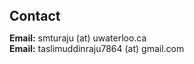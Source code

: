 <h2 style="margin: 40px 0px 10px;">Contact</h2>

<!-- <p><strong>Mailing Address:</strong> 501 E. Daniel St., MC-493, Champaign, IL 61820-6211
<br />
<strong>Office Location:</strong> <a href="https://maps.app.goo.gl/sTBLkKCDBaAD81eA9">Room 5125, 614 E. Daniel St.</a>
<br /> -->
<strong>Email:</strong> <email>smturaju (at) uwaterloo.ca</email><br />
<strong>Email:</strong> <email>taslimuddinraju7864 (at) gmail.com</email>
<br />
<!-- <strong>Phone:</strong> (934) 799-1337</p> -->
